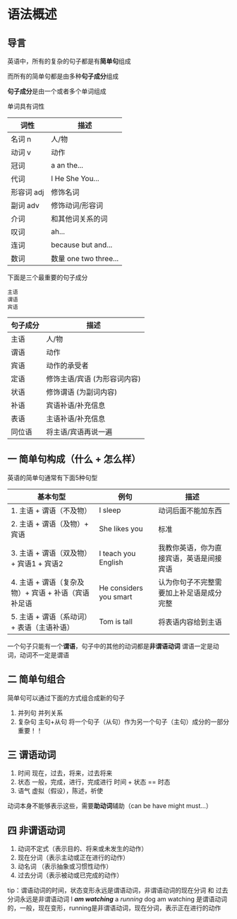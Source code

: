 # 语法概述

## 导言

英语中，所有的复杂的句子都是有**简单句**组成

而所有的简单句都是由多种**句子成分**组成

**句子成分**是由一个或者多个单词组成

单词具有词性

| 词性 | 描述 |
| ------- | ------- |
| 名词 n | 人/物 |
| 动词 v | 动作 |
| 冠词 | a an the... |
| 代词 | I He She You... |
| 形容词 adj | 修饰名词 |
| 副词 adv  | 修饰动词/形容词 |
| 介词 | 和其他词关系的词 |
| 叹词 | ah... |
| 连词 | because but and...|
| 数词 | 数量 one two three...|

下面是三个最重要的句子成分

	主语
	谓语
	宾语

| 句子成分 | 描述 |
| ------ | ------ |
| 主语 | 人/物 |
| 谓语 | 动作 |
| 宾语 | 动作的承受者 |
| 定语 | 修饰主语/宾语 (为形容词内容) |
| 状语 | 修饰谓语 (为副词内容) |
| 补语 | 宾语补语/补充信息 |
| 表语 | 主语补语/补充信息 |
| 同位语 | 将主语/宾语再说一遍 |

##  一 简单句构成（什么 + 怎么样）

英语的简单句通常有下面5种句型

| 基本句型  | 例句 | 描述 |
| ------------- | ---- | ------ |
| 1. 主语 + 谓语（不及物）| I sleep | 动词后面不能加东西 |
| 2. 主语 + 谓语（及物）+ 宾语 |She likes you | 标准 |
| 3. 主语 + 谓语（双及物）+ 宾语1 + 宾语2 | I teach you English | 我教你英语，你为直接宾语，英语是间接宾语 |
| 4. 主语 + 谓语（复杂及物）+ 宾语 + 补语（宾语补足语 | He considers you smart | 认为你句子不完整需要加上补足语是成分完整 |
| 5. 主语 + 谓语（系动词）+ 表语（主语补语）| Tom is tall | 将表语内容给到主语 |

一个句子只能有一个**谓语**，句子中的其他的动词都是**非谓语动词**
	谓语一定是动词，动词不一定是谓语

## 二 简单句组合

简单句可以通过下面的方式组合成新的句子

1. 并列句  并列关系
2. 复杂句  主句+从句  将一个句子（从句）作为另一个句子（主句）成分的一部分  重要！！

## 三 谓语动词

1. 时间  现在，过去，将来，过去将来
2. 状态  一般，完成，进行，完成进行
	时间 + 状态 == 时态
3. 语气  虚拟（假设），陈述，祈使

动词本身不能够表示这些，需要**助动词**辅助（can be have might must...）

## 四 非谓语动词

1. 动词不定式（表示目的、将来或未发生的动作）
2. 现在分词（表示主动或正在进行的动作）
3. 动名词 （表示抽象或习惯性动作）
4. 过去分词（表示被动或已完成的动作）

tip：谓语动词的时间，状态变形永远是谓语动词，非谓语动词的现在分词 和 过去分词永远是非谓语动词
	I **_am watching_** a _running_ dog
	am watching 是谓语动词的，一般，现在变形，running是非谓语动词，现在分词，表示正在进行的动作
